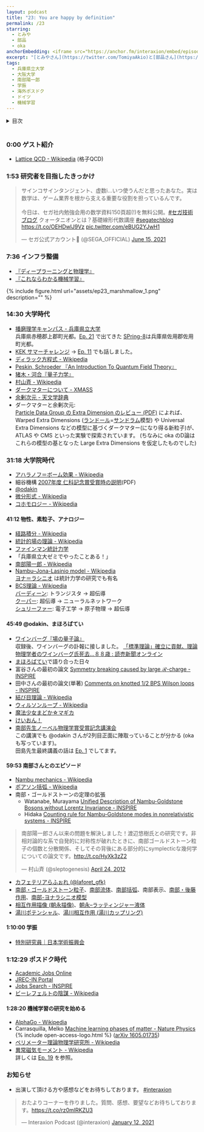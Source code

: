 ```yaml
---
layout: podcast
title: "23: You are happy by definition"
permalink: /23
starring:
  - とみや
  - 部品
  - oka
anchorEmbedding: <iframe src="https://anchor.fm/interaxion/embed/episodes/23-You-are-happy-by-definition-----oka-e15d8sd" height="102px" width="500px" frameborder="0" scrolling="no"></iframe>
excerpt: "[とみやさん](https://twitter.com/TomiyaAkio)と[部品さん](https://twitter.com/tjmlab)、[oka](https://twitter.com/nowohyeah)で研究者になるまで、機械学習をはじめたきっかけなどについて話しました。[Ep. 24](https://interaxion-podcast.github.io/24) に続きます。"
tags:
  - 兵庫県立大学
  - 大阪大学
  - 南部陽一郎
  - 学振
  - 海外ポスドク
  - ドイツ
  - 機械学習
---
```


<details>
<!-- https://github.com/gettalong/kramdown/issues/155#issuecomment-339793629 -->
<summary markdown='span'>目次</summary>
<nav>
  * this unordered seed list will be replaced by toc as unordered list
  {:toc}
<!-- https://stackoverflow.com/a/38419441/11480802 -->
</nav>
</details>
<br>

### 0:00 ゲスト紹介

- [Lattice QCD - Wikipedia](https://en.wikipedia.org/wiki/Lattice_QCD) (格子QCD)

### 1:53 研究者を目指したきっかけ

<blockquote class="twitter-tweet tw-align-center"><p lang="ja" dir="ltr">サインコサインタンジェント、虚数i…いつ使うんだと思ったあなた。実は数学は、ゲーム業界を根から支える重要な役割を担っているんです。<br><br>今日は、セガ社内勉強会用の数学資料150頁超(!)を無料公開。<a href="https://twitter.com/hashtag/%E3%82%BB%E3%82%AC%E6%8A%80%E8%A1%93%E3%83%96%E3%83%AD%E3%82%B0?src=hash&amp;ref_src=twsrc%5Etfw">#セガ技術ブログ</a> クォータニオンとは？基礎線形代数講座 <a href="https://twitter.com/hashtag/segatechblog?src=hash&amp;ref_src=twsrc%5Etfw">#segatechblog</a> <a href="https://t.co/OEHDwlJ9Vz">https://t.co/OEHDwlJ9Vz</a> <a href="https://t.co/eBUG2YJwH1">pic.twitter.com/eBUG2YJwH1</a></p>&mdash; セガ公式アカウント🦔 (@SEGA_OFFICIAL) <a href="https://twitter.com/SEGA_OFFICIAL/status/1404640339302838276?ref_src=twsrc%5Etfw">June 15, 2021</a>
</blockquote> <script async src="https://platform.twitter.com/widgets.js" charset="utf-8"></script>

### 7:36 インフラ整備

- [『ディープラーニングと物理学』](https://amzn.to/3rISRqe)
- [『これならわかる機械学習』](https://amzn.to/3C2avdd)

{% include figure.html url="assets/ep23_marshmallow_1.png" description="" %}

### 14:30 大学時代

- [播磨理学キャンパス - 兵庫県立大学](https://www.u-hyogo.ac.jp/campuslife/access/campus03.html)  
  兵庫県赤穂郡上郡町光都。[Ep. 21](https://interaxion-podcast.github.io/21) で出てきた [SPring-8](http://www.spring8.or.jp/ja/about_us/whats_sp8/)は兵庫県佐用郡佐用町光都。
- [KEK サマーチャレンジ](https://www2.kek.jp/ksc/) → [Ep. 11](https://interaxion-podcast.github.io/11) でも話しました。
- [ディラック方程式 - Wikipedia](https://ja.wikipedia.org/wiki/%E3%83%87%E3%82%A3%E3%83%A9%E3%83%83%E3%82%AF%E6%96%B9%E7%A8%8B%E5%BC%8F)
- [Peskin, Schroeder 『An Introduction To Quantum Field Theory』](https://amzn.to/3j7DCmV)
- [猪木・河合『量子力学』](https://amzn.to/3C3jbAk)
- [村山斉 - Wikipedia](https://ja.wikipedia.org/wiki/%E6%9D%91%E5%B1%B1%E6%96%89)
- [ダークマターについて - XMASS](http://www-sk.icrr.u-tokyo.ac.jp/xmass/darkmatter/index.html)
- [余剰次元 - 天文学辞典](https://astro-dic.jp/extra-dimension/)
- ダークマターと余剰次元:  
  [Particle Data Group の Extra Dimension のレビュー (PDF)](https://pdg.lbl.gov/2020/reviews/rpp2020-rev-extra-dimensions.pdf) によれば、Warped Extra Dimensions ([ランドール](https://ja.wikipedia.org/wiki/%E3%83%AA%E3%82%B5%E3%83%BB%E3%83%A9%E3%83%B3%E3%83%89%E3%83%BC%E3%83%AB)=[サンドラム](https://ja.wikipedia.org/wiki/%E3%83%A9%E3%83%9E%E3%83%B3%E3%83%BB%E3%82%B5%E3%83%B3%E3%83%89%E3%83%A9%E3%83%A0)模型) や Universal Extra Dimensions などの模型に基づくダークマター(になり得る新粒子)が、ATLAS や CMS といった実験で探索されています。 (ちなみに oka のD論はこれらの模型の基となった Large Extra Dimensions を仮定したものでした)

### 31:18 大学院時代

- [アハラノフ＝ボーム効果 - Wikipedia](https://ja.wikipedia.org/wiki/%E3%82%A2%E3%83%8F%E3%83%A9%E3%83%8E%E3%83%95%EF%BC%9D%E3%83%9C%E3%83%BC%E3%83%A0%E5%8A%B9%E6%9E%9C)
- 細谷機構 [2007年度 仁科記念賞受賞時の説明](https://www.nishina-mf.or.jp/wp/wp-content/uploads/2019/12/2007NKSjp-1.pdf)(PDF)
- [@odakin](https://twitter.com/odakin)
- [微分形式 - Wikipedia](https://ja.wikipedia.org/wiki/%E5%BE%AE%E5%88%86%E5%BD%A2%E5%BC%8F)
- [コホモロジー - Wikipedia](https://ja.wikipedia.org/wiki/%E3%82%B3%E3%83%9B%E3%83%A2%E3%83%AD%E3%82%B8%E3%83%BC)

#### 41:12 物性、素粒子、アナロジー

- [経路積分 - Wikipedia](https://ja.wikipedia.org/wiki/%E7%B5%8C%E8%B7%AF%E7%A9%8D%E5%88%86)
- [統計的場の理論 - Wikipedia](https://ja.wikipedia.org/wiki/%E7%B5%B1%E8%A8%88%E7%9A%84%E5%A0%B4%E3%81%AE%E7%90%86%E8%AB%96)
- [ファインマン統計力学](https://amzn.to/3xSidDs)
- 「兵庫県立大ゼミでやったことある！」
- [南部陽一郎 - Wikipedia](https://ja.wikipedia.org/wiki/%E5%8D%97%E9%83%A8%E9%99%BD%E4%B8%80%E9%83%8E)
- [Nambu–Jona-Lasinio model - Wikipedia](https://en.wikipedia.org/wiki/Nambu%E2%80%93Jona-Lasinio_model)  
  [ヨナ＝ラシニオ](https://ja.wikipedia.org/wiki/%E3%82%B8%E3%83%A7%E3%83%B4%E3%82%A1%E3%83%B3%E3%83%8B%E3%83%BB%E3%83%A8%E3%83%8A%EF%BC%9D%E3%83%A9%E3%82%B7%E3%83%8B%E3%82%AA) は統計力学の研究でも有名
- [BCS理論 - Wikipedia](https://ja.wikipedia.org/wiki/BCS%E7%90%86%E8%AB%96)  
  [バーディーン](https://ja.wikipedia.org/wiki/%E3%82%B8%E3%83%A7%E3%83%B3%E3%83%BB%E3%83%90%E3%83%BC%E3%83%87%E3%82%A3%E3%83%BC%E3%83%B3): トランジスタ → 超伝導  
  [クーパー](https://ja.wikipedia.org/wiki/%E3%83%AC%E3%82%AA%E3%83%B3%E3%83%BB%E3%82%AF%E3%83%BC%E3%83%91%E3%83%BC): 超伝導 → ニューラルネットワーク  
  [シュリーファー](https://ja.wikipedia.org/wiki/%E3%82%B8%E3%83%A7%E3%83%B3%E3%83%BB%E3%83%AD%E3%83%90%E3%83%BC%E3%83%88%E3%83%BB%E3%82%B7%E3%83%A5%E3%83%AA%E3%83%BC%E3%83%95%E3%82%A1%E3%83%BC): 電子工学 → 原子物理 → 超伝導

#### 45:49 @odakin、まほろばてい

- [ワインバーグ『場の量子論』](https://amzn.to/3A0wAY5)  
  収録後、ワインバーグの訃報に接しました。 [「標準理論」確立に貢献、理論物理学者のワインバーグ氏死去…８８歳 : 読売新聞オンライン](https://www.yomiuri.co.jp/science/20210725-OYT1T50194/)
- [まほろばてい](https://tabelog.com/osaka/A2706/A270601/27027335/)で語り合った日々
- 富谷さんの最初の論文  [Symmetry breaking caused by large $\mathcal R$-charge - INSPIRE](https://inspirehep.net/literature/1293704)
- 田中さんの最初の論文(単著) [Comments on knotted 1/2 BPS Wilson loops - INSPIRE](https://inspirehep.net/literature/1112593)
- [結び目理論 - Wikipedia](https://ja.wikipedia.org/wiki/%E7%B5%90%E3%81%B3%E7%9B%AE%E7%90%86%E8%AB%96)
- [ウィルソンループ - Wikipedia](https://ja.wikipedia.org/wiki/%E3%82%A6%E3%82%A3%E3%83%AB%E3%82%BD%E3%83%B3%E3%83%AB%E3%83%BC%E3%83%97)
- [魔法少女まどか☆マギカ](https://amzn.to/3C3dli9)
- [けいおん！](https://amzn.to/2V7P61O)
- [南部先生ノーベル物理学賞受賞記念講演会](http://www.phys.sci.osaka-u.ac.jp/ja_old/ja/announce/nambu-talk-2009.html)  
  この講演でも @odakin さんが2列目正面に陣取っていることが分かる (okaも写っています)。  
  田島先生最終講義の話は [Ep. 1](https://interaxion-podcast.github.io/1) でしてます。

#### 59:53 南部さんとのエピソード

- [Nambu mechanics - Wikipedia](https://en.wikipedia.org/wiki/Nambu_mechanics)
- [ポアソン括弧 - Wikipedia](https://ja.wikipedia.org/wiki/%E3%83%9D%E3%82%A2%E3%82%BD%E3%83%B3%E6%8B%AC%E5%BC%A7)
- 南部・ゴールドストーンの定理の拡張
  - Watanabe, Murayama [Unified Description of Nambu-Goldstone Bosons without Lorentz Invariance - INSPIRE](https://inspirehep.net/literature/1092745)
  - Hidaka [Counting rule for Nambu-Goldstone modes in nonrelativistic systems - INSPIRE](https://inspirehep.net/literature/1093119)

<blockquote class="twitter-tweet tw-align-center"><p lang="ja" dir="ltr">南部陽一郎さん以来の問題を解決しました！渡辺悠樹氏との研究です。非相対論的な系で自発的に対称性が破れたときに、南部ゴールドストーン粒子の個数と分散関係、そしてその背後にある部分的にsymplecticな幾何学についての論文です。<a href="http://t.co/HyXk3zZ2">http://t.co/HyXk3zZ2</a></p>&mdash; 村山斉 (@sleptogenesis) <a href="https://twitter.com/sleptogenesis/status/194684109388386304?ref_src=twsrc%5Etfw">April 24, 2012</a>
</blockquote> <script async src="https://platform.twitter.com/widgets.js" charset="utf-8"></script>

- [カフェテリアらふぉれ (@laforet_gfk)](https://twitter.com/laforet_gfk)
- [南部・ゴールドストーン粒子](https://ja.wikipedia.org/wiki/%E5%8D%97%E9%83%A8%E3%83%BB%E3%82%B4%E3%83%BC%E3%83%AB%E3%83%89%E3%82%B9%E3%83%88%E3%83%BC%E3%83%B3%E7%B2%92%E5%AD%90)、[南部流体](https://doi.org/10.11316/butsuri.72.4_236)、[南部括弧](https://doi.org/10.11316/butsuri.72.4_231)、南部表示、[南部・後藤作用](https://en.wikipedia.org/wiki/Nambu%E2%80%93Goto_action)、[南部-ヨナラシニオ模型](https://en.wikipedia.org/wiki/Nambu%E2%80%93Jona-Lasinio_model)
- [相互作用描像 (朝永描像)](https://ja.wikipedia.org/wiki/%E7%9B%B8%E4%BA%92%E4%BD%9C%E7%94%A8%E6%8F%8F%E5%83%8F)、[朝永–ラッティンジャー液体](https://ja.wikipedia.org/wiki/%E6%9C%9D%E6%B0%B8%E2%80%93%E3%83%A9%E3%83%83%E3%83%86%E3%82%A3%E3%83%B3%E3%82%B8%E3%83%A3%E3%83%BC%E6%B6%B2%E4%BD%93)
- [湯川ポテンシャル](https://ja.wikipedia.org/wiki/%E6%B9%AF%E5%B7%9D%E3%83%9D%E3%83%86%E3%83%B3%E3%82%B7%E3%83%A3%E3%83%AB)、[湯川相互作用 (湯川カップリング)](https://ja.wikipedia.org/wiki/%E6%B9%AF%E5%B7%9D%E7%9B%B8%E4%BA%92%E4%BD%9C%E7%94%A8)

#### 1:10:00 学振

- [特別研究員｜日本学術振興会](https://www.jsps.go.jp/j-pd/)

### 1:12:29 ポスドク時代

- [Academic Jobs Online](https://academicjobsonline.org/)
- [JREC-IN Portal](https://jrecin.jst.go.jp/seek/SeekTop)
- [Jobs Search - INSPIRE](https://inspirehep.net/jobs?sort=mostrecent&size=25&page=1)
- [ビーレフェルトの陰謀 - Wikipedia](https://ja.wikipedia.org/wiki/%E3%83%93%E3%83%BC%E3%83%AC%E3%83%95%E3%82%A7%E3%83%AB%E3%83%88%E3%81%AE%E9%99%B0%E8%AC%80)

#### 1:28:20 機械学習の研究を始める

- [AlphaGo - Wikipedia](https://ja.wikipedia.org/wiki/AlphaGo)
- Carrasquilla, Melko [Machine learning phases of matter - Nature Physics](https://www.nature.com/articles/nphys4035) {% include open-access-logo.html %} ([arXiv 1605.01735](https://arxiv.org/abs/1605.01735))
- [ペリメーター理論物理学研究所 - Wikipedia](https://ja.wikipedia.org/wiki/%E3%83%9A%E3%83%AA%E3%83%A1%E3%83%BC%E3%82%BF%E3%83%BC%E7%90%86%E8%AB%96%E7%89%A9%E7%90%86%E5%AD%A6%E7%A0%94%E7%A9%B6%E6%89%80)
- [異常磁気モーメント - Wikipedia](https://ja.wikipedia.org/wiki/%E7%95%B0%E5%B8%B8%E7%A3%81%E6%B0%97%E3%83%A2%E3%83%BC%E3%83%A1%E3%83%B3%E3%83%88)  
  詳しくは [Ep. 19](https://interaxion-podcast.github.io/19) を参照。

### お知らせ

- 出演して頂ける方や感想などをお待ちしております。 [#interaxion](https://twitter.com/hashtag/interaxion)

<blockquote class="twitter-tweet tw-align-center"><p lang="ja" dir="ltr">おたよりコーナーを作りました。質問、感想、要望などお待ちしております。<a href="https://t.co/rz0mlRKZU3">https://t.co/rz0mlRKZU3</a></p>— Interaxion Podcast (@interaxion) <a href="https://twitter.com/interaxion/status/1348936492488421378?ref_src=twsrc%5Etfw">January 12, 2021</a> </blockquote> <script async src="https://platform.twitter.com/widgets.js" charset="utf-8"></script>
